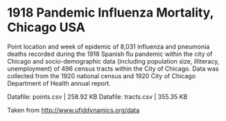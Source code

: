 # 1918 Pandemic Influenza Mortality, Chicago USA

Point location and week of epidemic of 8,031 influenza and pneumonia deaths recorded during the 1918 Spanish flu pandemic within the city of Chicago and socio-demographic data (including population size, illiteracy, unemployment) of 496 census tracts within the City of Chicago. Data was collected from the 1920 national census and 1920 City of Chicago Department of Health annual report.

Datafile: points.csv | 258.92 KB
Datafile: tracts.csv | 355.35 KB

Taken from http://www.ufiddynamics.org/data
